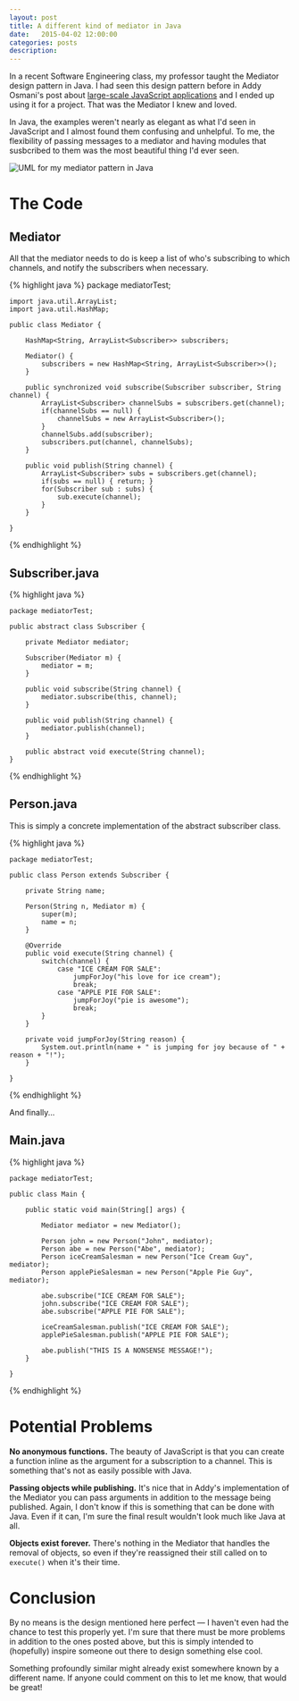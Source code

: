 ```yaml
---
layout: post
title: A different kind of mediator in Java
date:   2015-04-02 12:00:00
categories: posts
description:
---
```


In a recent Software Engineering class, my professor taught the Mediator design pattern in Java. I had seen this design pattern before in Addy Osmani's post about [large-scale JavaScript applications](http://addyosmani.com/largescalejavascript/) and I ended up using it for a project. That was the Mediator I knew and loved.

In Java, the examples weren't nearly as elegant as what I'd seen in JavaScript and I almost found them confusing and unhelpful. To me, the flexibility of passing messages to a mediator and having modules that susbcribed to them was the most beautiful thing I'd ever seen.

![UML for my mediator pattern in Java][my-java-mediator-uml]

# The Code

## Mediator

All that the mediator needs to do is keep a list of who's subscribing to which channels, and notify the subscribers when necessary.

{% highlight java %}
    package mediatorTest;

    import java.util.ArrayList;
    import java.util.HashMap;

    public class Mediator {

    	HashMap<String, ArrayList<Subscriber>> subscribers;

    	Mediator() {
    		subscribers = new HashMap<String, ArrayList<Subscriber>>();
    	}

    	public synchronized void subscribe(Subscriber subscriber, String channel) {
    		ArrayList<Subscriber> channelSubs = subscribers.get(channel);
    		if(channelSubs == null) {
    			channelSubs = new ArrayList<Subscriber>();
    		}
    		channelSubs.add(subscriber);
    		subscribers.put(channel, channelSubs);
    	}

    	public void publish(String channel) {
    		ArrayList<Subscriber> subs = subscribers.get(channel);
    		if(subs == null) { return; }
    		for(Subscriber sub : subs) {
    			sub.execute(channel);
    		}
    	}

    }
{% endhighlight %}

## Subscriber.java

{% highlight java %}

    package mediatorTest;

    public abstract class Subscriber {

    	private Mediator mediator;

    	Subscriber(Mediator m) {
    		mediator = m;
    	}

    	public void subscribe(String channel) {
    		mediator.subscribe(this, channel);
    	}

    	public void publish(String channel) {
    		mediator.publish(channel);
    	}

    	public abstract void execute(String channel);
    }
{% endhighlight %}

## Person.java

This is simply a concrete implementation of the abstract subscriber class.

{% highlight java %}

    package mediatorTest;

    public class Person extends Subscriber {

    	private String name;

    	Person(String n, Mediator m) {
    		super(m);
    		name = n;
    	}

    	@Override
    	public void execute(String channel) {
    		switch(channel) {
    			case "ICE CREAM FOR SALE":
    				jumpForJoy("his love for ice cream");
    				break;
    			case "APPLE PIE FOR SALE":
    				jumpForJoy("pie is awesome");
    				break;
    		}
    	}

    	private void jumpForJoy(String reason) {
    		System.out.println(name + " is jumping for joy because of " + reason + "!");
    	}

    }
{% endhighlight %}


And finally...

## Main.java

{% highlight java %}

    package mediatorTest;

    public class Main {

    	public static void main(String[] args) {

    		Mediator mediator = new Mediator();

    		Person john = new Person("John", mediator);
    		Person abe = new Person("Abe", mediator);
    		Person iceCreamSalesman = new Person("Ice Cream Guy", mediator);
    		Person applePieSalesman = new Person("Apple Pie Guy", mediator);

    		abe.subscribe("ICE CREAM FOR SALE");
    		john.subscribe("ICE CREAM FOR SALE");
    		abe.subscribe("APPLE PIE FOR SALE");

    		iceCreamSalesman.publish("ICE CREAM FOR SALE");
    		applePieSalesman.publish("APPLE PIE FOR SALE");

    		abe.publish("THIS IS A NONSENSE MESSAGE!");
    	}

    }
{% endhighlight %}

# Potential Problems

**No anonymous functions.** The beauty of JavaScript is that you can create a function inline as the argument for a subscription to a channel. This is something that's not as easily possible with Java.

**Passing objects while publishing.** It's nice that in Addy's implementation of the Mediator you can pass arguments in addition to the message being published. Again, I don't know if this is something that can be done with Java. Even if it can, I'm sure the final result wouldn't look much like Java at all.

**Objects exist forever.** There's nothing in the Mediator that handles the removal of objects, so even if they're reassigned their still called on to `execute()` when it's their time.

# Conclusion

By no means is the design mentioned here perfect &mdash; I haven't even had the chance to test this properly yet. I'm sure that there must be more problems in addition to the ones posted above, but this is simply intended to (hopefully) inspire someone out there to design something else cool.

Something profoundly similar might already exist somewhere known by a different name. If anyone could comment on this to let me know, that would be great!

[my-java-mediator-uml]: ../../../../images/2015-04-02/my-java-mediator-uml.png "UML for my mediator pattern in Java"